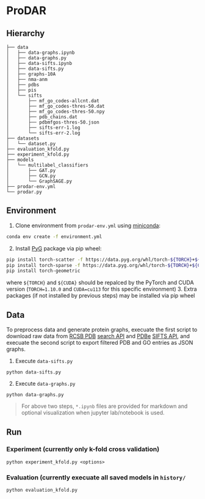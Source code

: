 # ProDAR

## Hierarchy
```
├── data
│   ├── data-graphs.ipynb
│   ├── data-graphs.py
│   ├── data-sifts.ipynb
│   ├── data-sifts.py
│   ├── graphs-10A
│   ├── nma-anm
│   ├── pdbs
│   ├── pis
│   └── sifts
│       ├── mf_go_codes-allcnt.dat
│       ├── mf_go_codes-thres-50.dat
│       ├── mf_go_codes-thres-50.npy
│       ├── pdb_chains.dat
│       ├── pdbmfgos-thres-50.json
│       ├── sifts-err-1.log
│       └── sifts-err-2.log
├── datasets
│   └── dataset.py
├── evaluation_kfold.py
├── experiment_kfold.py
├── models
│   └── multilabel_classifiers
│       ├── GAT.py
│       ├── GCN.py
│       └── GraphSAGE.py
├── prodar-env.yml
└── prodar.py
```

## Environment

1. Clone environment from `prodar-env.yml` using [miniconda](https://docs.conda.io/en/latest/index.html):
```bash
conda env create -f environment.yml
```
2. Install [PyG](https://pytorch-geometric.readthedocs.io/en/latest/) package via pip wheel:
```bash
pip install torch-scatter -f https://data.pyg.org/whl/torch-${TORCH}+${CUDA}.html
pip install torch-sparse -f https://data.pyg.org/whl/torch-${TORCH}+${CUDA}.html
pip install torch-geometric
```
where `${TORCH}` and `${CUDA}` should be repalced by the PyTorch and CUDA version (`TORCH=1.10.0` and `CUDA=cu113` for this specific environment)
3. Extra packages (if not installed by previous steps) may be installed via pip wheel

## Data

To preprocess data and generate protein graphs, execuate the first script to download raw data from [RCSB PDB](https://www.rcsb.org/) [search API](https://search.rcsb.org/) and [PDBe](https://www.ebi.ac.uk/pdbe/) [SIFTS API](https://www.ebi.ac.uk/pdbe/api/doc/sifts.html), and execuate the second script to export filtered PDB and GO entries as JSON graphs.

1. Execute `data-sifts.py` 
  ```
  python data-sifts.py
  ```
2. Execute `data-graphs.py`
  ```
  python data-graphs.py
  ```
> For above two steps, `*.ipynb` files are provided for markdown and optional visualization when jupyter lab/notebook is used.

## Run

### Experiment (currently only k-fold cross validation)
```
python experiment_kfold.py <options>
```
### Evaluation (currently execuate all saved models in `history/`
```
python evaluation_kfold.py
```
